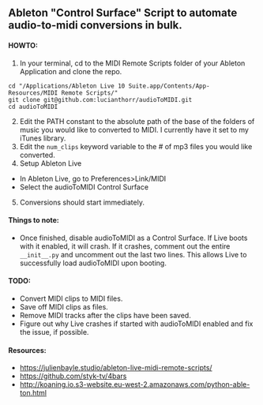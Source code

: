 ## Ableton "Control Surface" Script to automate audio-to-midi conversions in bulk.

#### HOWTO:
1. In your terminal, cd to the MIDI Remote Scripts folder of your Ableton Application and clone the repo.
  ```
  cd "/Applications/Ableton Live 10 Suite.app/Contents/App-Resources/MIDI Remote Scripts/"
  git clone git@github.com:lucianthorr/audioToMIDI.git
  cd audioToMIDI
  ```
2. Edit the PATH constant to the absolute path of the base of the folders of music you would like to converted to MIDI.  I currently have it set to my iTunes library.
3. Edit the `num_clips` keyword variable to the # of mp3 files you would like converted.
4. Setup Ableton Live
  * In Ableton Live, go to Preferences>Link/MIDI
  * Select the audioToMIDI Control Surface
5. Conversions should start immediately.


#### Things to note:
* Once finished, disable audioToMIDI as a Control Surface.  If Live boots with it enabled, it will crash.  If it crashes, comment out the entire `__init__.py` and uncomment out the last two lines.  This allows Live to successfully load audioToMIDI upon booting.

#### TODO:
 * Convert MIDI clips to MIDI files.
 * Save off MIDI clips as files.
 * Remove MIDI tracks after the clips have been saved.
 * Figure out why Live crashes if started with audioToMIDI enabled and fix the issue, if possible.
 
 #### Resources:
  * https://julienbayle.studio/ableton-live-midi-remote-scripts/
  * https://github.com/styk-tv/4bars
  * http://koaning.io.s3-website.eu-west-2.amazonaws.com/python-able-ton.html
